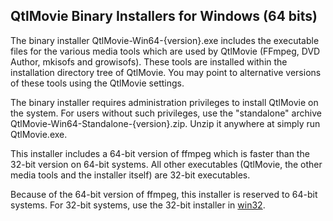 QtlMovie Binary Installers for Windows (64 bits)
------------------------------------------------

The binary installer QtlMovie-Win64-{version}.exe includes the executable
files for the various media tools which are used by QtlMovie (FFmpeg, DVD
Author, mkisofs and growisofs). These tools are installed within the
installation directory tree of QtlMovie. You may point to alternative
versions of these tools using the QtlMovie settings.

The binary installer requires administration privileges to install QtlMovie
on the system. For users without such privileges, use the "standalone"
archive QtlMovie-Win64-Standalone-{version}.zip. Unzip it anywhere at
simply run QtlMovie.exe.

This installer includes a 64-bit version of ffmpeg which is faster than
the 32-bit version on 64-bit systems. All other executables (QtlMovie,
the other media tools and the installer itself) are 32-bit executables.

Because of the 64-bit version of ffmpeg, this installer is reserved to
64-bit systems. For 32-bit systems, use the 32-bit installer in
[win32](http://sourceforge.net/projects/qtlmovie/files/win32/).
